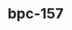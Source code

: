 ---
title: bpc-157
popular_name: "BPC-157"
developmental_codes: ["BPC-157"]
product_names: ["BPC-157 Peptide", "Body Protection Compound"]
full_description: "BPC-157 (Body Protection Compound-157) is a synthetic 15-amino acid pentadecapeptide derived from a protective protein found in human gastric juice. It works by promoting angiogenesis (new blood vessel formation), enhancing growth hormone receptor expression, and reducing inflammatory cytokines. Primarily researched for accelerating tissue repair, wound healing, gut health, and musculoskeletal injury recovery. BPC-157 has shown robust regenerative and cytoprotective effects in preclinical animal studies, particularly for tendon, ligament, muscle injuries, and gastrointestinal disorders. However, human clinical evidence remains extremely limited with only three small pilot studies conducted to date. It is not FDA-approved for therapeutic use and is classified as a prohibited substance by the World Anti-Doping Agency (WADA). While generally well-tolerated in animal studies, quality control concerns exist as it remains an unregulated compound. BPC-157 is considered investigational and requires more comprehensive human clinical trials to establish safety, efficacy, and proper clinical applications."
short_description: "Synthetic peptide from gastric juice promoting tissue repair, gut healing, and anti-inflammatory effects. Strong animal evidence, limited human trials. Not FDA-approved."
benefits: ["Accelerated tissue healing and repair", "Improved gut health and digestive function", "Enhanced joint and tendon recovery", "Powerful anti-inflammatory effects", "Reduced muscle soreness and recovery time", "Improved blood vessel formation and angiogenesis", "Protection against NSAID-induced gastric damage", "Enhanced wound healing and collagen formation", "Potential neuroprotective effects", "Improved ligament and muscle healing"]
dosage_levels: ["Subcutaneous - Beginner: 200-250mcg daily, split into 2 doses (100-125mcg each, 12 hours apart)", "Subcutaneous - Intermediate: 300-400mcg daily, split into 2 doses (150-200mcg each, 12 hours apart)", "Subcutaneous - Acute injury: 400-500mcg daily for 2-4 weeks, then reduce to maintenance", "Oral - General: 500-1000mcg daily (lower bioavailability, better for gut issues)", "Cycle: 4-8 weeks on, 2-4 weeks off", "Weight-based: 2.5-3.75mcg per kg body weight, taken twice daily"]
application_methods: ["Subcutaneous injection", "Oral"]
what_it_does: "Speeds healing of tendons, ligaments, muscles, and gut. Reduces inflammation and muscle soreness. Minimizes scar tissue formation."
research: [{ summary: "Wikipedia article", url: "https://en.wikipedia.org/wiki/bpc-157" }, { summary: "PubMed database search", url: "https://pubmed.ncbi.nlm.nih.gov/?term=bpc-157" }, { summary: "Clinical trials search", url: "https://clinicaltrials.gov/search?term=bpc-157" }, { summary: "Systematic review of musculoskeletal healing", url: "https://pmc.ncbi.nlm.nih.gov/articles/PMC12313605/" }, { summary: "Narrative review on regeneration or risk", url: "https://pubmed.ncbi.nlm.nih.gov/40789979/" }, { summary: "Gastric cytoprotection study", url: "https://pubmed.ncbi.nlm.nih.gov/40759852/" }, { summary: "Wound healing mechanisms research", url: "https://pmc.ncbi.nlm.nih.gov/articles/PMC8275860/" }, { summary: "Tendon healing study", url: "https://pubmed.ncbi.nlm.nih.gov/21030672/" }, { summary: "Safety evaluation", url: "https://pubmed.ncbi.nlm.nih.gov/40131143/" }]
tags: ["healing", "recovery", "tissue repair", "gut health", "anti-inflammatory", "subcutaneous"]
affiliate_links: [{title: "10mg BPC-157", url: "https://bit.ly/4otMVxr"}, {title: "Bacteriostatic Water Reconstitution Solution 10ml", url: "https://bit.ly/3L8IxFM"}]
is_natty: true
created_at: 2025-10-17T08:25:41.099Z
last_updated_at: 2025-10-19T03:35:54.989Z
---